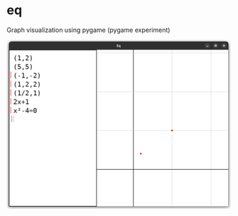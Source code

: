# eq
Graph visualization using pygame (pygame experiment)

![Image of application (v0.1.0)](https://github.com/mocno/eq/blob/d3204b99c054575696d11730ac19d3c64937abc6/src/screen%20-%20v0.1.0.png)
